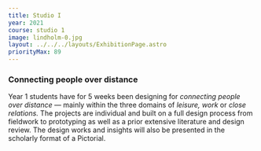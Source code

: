 ```yaml
---
title: Studio I
year: 2021
course: studio 1
image: lindholm-0.jpg
layout: ../../../layouts/ExhibitionPage.astro
priorityMax: 89
---
```


### Connecting people over distance

Year 1 students have for 5 weeks been designing for *connecting people over distance* — mainly within the three domains of *leisure,* *work* or *close relations.* The projects are individual and built on a full design process from fieldwork to prototyping as well as a prior extensive literature and design review. The design works and insights will also be presented in the scholarly format of a Pictorial.